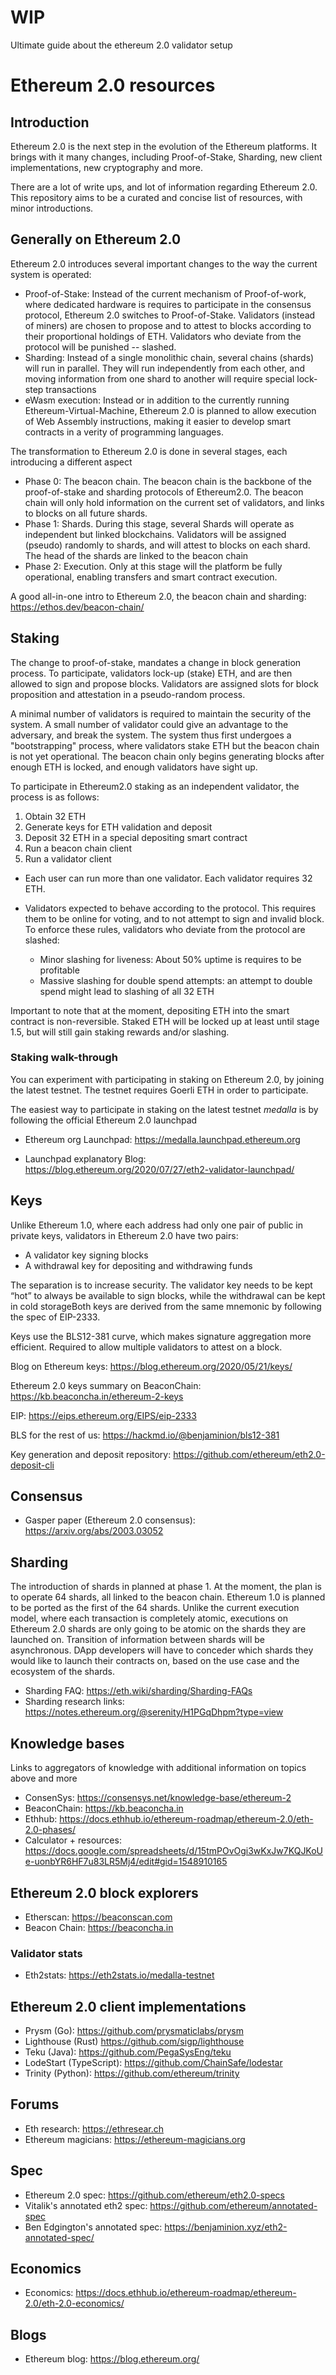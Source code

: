 # WIP

Ultimate guide about the ethereum 2.0 validator setup
# Ethereum 2.0 resources

## Introduction

Ethereum 2.0 is the next step in the evolution of the Ethereum platforms. It brings with it many changes, including Proof-of-Stake, Sharding, new client implementations, new cryptography and more.

There are a lot of write ups, and lot of information regarding Ethereum 2.0. This repository aims to be a curated and concise list of resources, with minor introductions.

## Generally on Ethereum 2.0

Ethereum 2.0 introduces several important changes to the way the current system is operated:

- Proof-of-Stake: Instead of the current mechanism of Proof-of-work, where dedicated hardware is requires to participate in the consensus protocol, Ethereum 2.0 switches to Proof-of-Stake. Validators (instead of miners) are chosen to propose and to attest to blocks according to their proportional holdings of ETH. Validators who deviate from the protocol will be punished -- slashed.
- Sharding: Instead of a single monolithic chain, several chains (shards) will run in parallel. They will run independently from each other, and moving information from one shard to another will require special lock-step transactions
- eWasm execution: Instead or in addition to the currently running Ethereum-Virtual-Machine, Ethereum 2.0 is planned to allow execution of Web Assembly instructions, making it easier to develop smart contracts in a verity of programming languages.

The transformation to Ethereum 2.0 is done in several stages, each introducing a different aspect

- Phase 0: The beacon chain. The beacon chain is the backbone of the proof-of-stake and sharding protocols of Ethereum2.0. The beacon chain will only hold information on the current set of validators, and links to blocks on all future shards.
- Phase 1: Shards. During this stage, several Shards will operate as independent but linked blockchains. Validators will be assigned (pseudo) randomly to shards, and will attest to blocks on each shard. The head of the shards are linked to the beacon chain
- Phase 2: Execution. Only at this stage will the platform be fully operational, enabling transfers and smart contract execution.

A good all-in-one intro to Ethereum 2.0, the beacon chain and sharding: https://ethos.dev/beacon-chain/

## Staking

The change to proof-of-stake, mandates a change in block generation process. To participate, validators lock-up (stake) ETH, and are then allowed to sign and propose blocks. Validators are assigned slots for block proposition and attestation in a pseudo-random process.

A minimal number of validators is required to maintain the security of the system. A small number of validator could give an advantage to the adversary, and break the system. The system thus first undergoes a "bootstrapping" process, where validators stake ETH but the beacon chain is not yet operational. The beacon chain only begins generating blocks after enough ETH is locked, and enough validators have sight up.

To participate in Ethereum2.0 staking as an independent validator, the process is as follows:

1. Obtain 32 ETH
2. Generate keys for ETH validation and deposit
3. Deposit 32 ETH in a special depositing smart contract
4. Run a beacon chain client
5. Run a validator client

- Each user can run more than one validator. Each validator requires 32 ETH.

- Validators expected to behave according to the protocol. This requires them to be online for voting, and to not attempt to sign and invalid block. To enforce these rules, validators who deviate from the protocol are slashed:
  - Minor slashing for liveness: About 50% uptime is requires to be profitable
  - Massive slashing for double spend attempts: an attempt to double spend might lead to slashing of all 32 ETH

Important to note that at the moment, depositing ETH into the smart contract is non-reversible. Staked ETH will be locked up at least until stage 1.5, but will still gain staking rewards and/or slashing.

### Staking walk-through

You can experiment with participating in staking on Ethereum 2.0, by joining the latest testnet.
The testnet requires Goerli ETH in order to participate.

The easiest way to participate in staking on the latest testnet _medalla_ is by following the official Ethereum 2.0 launchpad

- Ethereum org Launchpad: https://medalla.launchpad.ethereum.org

- Launchpad explanatory Blog: https://blog.ethereum.org/2020/07/27/eth2-validator-launchpad/

## Keys

Unlike Ethereum 1.0, where each address had only one pair of public in private keys, validators in Ethereum 2.0 have two pairs:

- A validator key signing blocks
- A withdrawal key for depositing and withdrawing funds

The separation is to increase security. The validator key needs to be kept “hot” to always be available to sign blocks, while the withdrawal can be kept in cold storageBoth keys are derived from the same mnemonic by following the spec of EIP-2333.

Keys use the BLS12-381 curve, which makes signature aggregation more efficient. Required to allow multiple validators to attest on a block.

Blog on Ethereum keys: https://blog.ethereum.org/2020/05/21/keys/

Ethereum 2.0 keys summary on BeaconChain: https://kb.beaconcha.in/ethereum-2-keys

EIP: https://eips.ethereum.org/EIPS/eip-2333

BLS for the rest of us: https://hackmd.io/@benjaminion/bls12-381

Key generation and deposit repository: https://github.com/ethereum/eth2.0-deposit-cli

## Consensus

- Gasper paper (Ethereum 2.0 consensus): https://arxiv.org/abs/2003.03052

## Sharding

The introduction of shards in planned at phase 1. At the moment, the plan is to operate 64 shards, all linked to the beacon chain.
Ethereum 1.0 is planned to be ported as the first of the 64 shards. Unlike the current execution model, where each transaction is completely atomic, executions on Ethereum 2.0 shards are only going to be atomic on the shards they are launched on. Transition of information between shards will be asynchronous. DApp developers will have to conceder which shards they would like to launch their contracts on, based on the use case and the ecosystem of the shards.

- Sharding FAQ: https://eth.wiki/sharding/Sharding-FAQs
- Sharding research links: https://notes.ethereum.org/@serenity/H1PGqDhpm?type=view

## Knowledge bases

Links to aggregators of knowledge with additional information on topics above and more

- ConsenSys: https://consensys.net/knowledge-base/ethereum-2
- BeaconChain: https://kb.beaconcha.in
- Ethhub: https://docs.ethhub.io/ethereum-roadmap/ethereum-2.0/eth-2.0-phases/
- Calculator + resources: https://docs.google.com/spreadsheets/d/15tmPOvOgi3wKxJw7KQJKoUe-uonbYR6HF7u83LR5Mj4/edit#gid=1548910165

## Ethereum 2.0 block explorers

- Etherscan: https://beaconscan.com
- Beacon Chain: https://beaconcha.in

### Validator stats

- Eth2stats: https://eth2stats.io/medalla-testnet

## Ethereum 2.0 client implementations

- Prysm (Go): https://github.com/prysmaticlabs/prysm
- Lighthouse (Rust) https://github.com/sigp/lighthouse
- Teku (Java): https://github.com/PegaSysEng/teku
- LodeStart (TypeScript): https://github.com/ChainSafe/lodestar
- Trinity (Python): https://github.com/ethereum/trinity

## Forums

- Eth research: https://ethresear.ch
- Ethereum magicians: https://ethereum-magicians.org

## Spec

- Ethereum 2.0 spec: https://github.com/ethereum/eth2.0-specs
- Vitalik's annotated eth2 spec: https://github.com/ethereum/annotated-spec
- Ben Edgington's annotated spec: https://benjaminion.xyz/eth2-annotated-spec/

## Economics

- Economics: https://docs.ethhub.io/ethereum-roadmap/ethereum-2.0/eth-2.0-economics/

## Blogs

- Ethereum blog: https://blog.ethereum.org/
